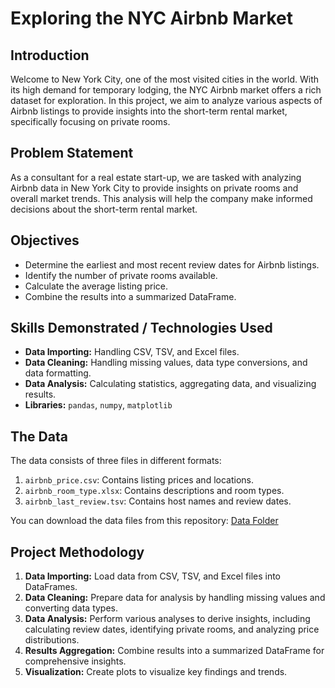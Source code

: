 # Exploring the NYC Airbnb Market

## Introduction
Welcome to New York City, one of the most visited cities in the world. With its high demand for temporary lodging, the NYC Airbnb market offers a rich dataset for exploration. In this project, we aim to analyze various aspects of Airbnb listings to provide insights into the short-term rental market, specifically focusing on private rooms.

## Problem Statement
As a consultant for a real estate start-up, we are tasked with analyzing Airbnb data in New York City to provide insights on private rooms and overall market trends. This analysis will help the company make informed decisions about the short-term rental market.

## Objectives
- Determine the earliest and most recent review dates for Airbnb listings.
- Identify the number of private rooms available.
- Calculate the average listing price.
- Combine the results into a summarized DataFrame.

## Skills Demonstrated / Technologies Used
- **Data Importing:** Handling CSV, TSV, and Excel files.
- **Data Cleaning:** Handling missing values, data type conversions, and data formatting.
- **Data Analysis:** Calculating statistics, aggregating data, and visualizing results.
- **Libraries:** `pandas`, `numpy`, `matplotlib`

## The Data
The data consists of three files in different formats:
1. `airbnb_price.csv`: Contains listing prices and locations.
2. `airbnb_room_type.xlsx`: Contains descriptions and room types.
3. `airbnb_last_review.tsv`: Contains host names and review dates.

You can download the data files from this repository: [Data Folder](./data)

## Project Methodology
1. **Data Importing:** Load data from CSV, TSV, and Excel files into DataFrames.
2. **Data Cleaning:** Prepare data for analysis by handling missing values and converting data types.
3. **Data Analysis:** Perform various analyses to derive insights, including calculating review dates, identifying private rooms, and analyzing price distributions.
4. **Results Aggregation:** Combine results into a summarized DataFrame for comprehensive insights.
5. **Visualization:** Create plots to visualize key findings and trends.

